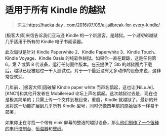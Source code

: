 # 适用于所有 Kindle 的越狱

> 原文:[https://hacka day . com/2016/07/09/a-jailbreak-for-every-kindle/](https://hackaday.com/2016/07/09/a-jailbreak-for-every-kindle/)

[极客大师]来信告诉我们亚马逊 Kindle 的一个新黑客。是越狱。一个*通用的*越狱几乎适用于所有的 Kindle 电子书阅读器。

此次越狱是针对 Kindle Paperwhite 2、Kindle Paperwhite 3、Kindle Touch、Kindle Voyage、Kindle Oasis 的纯软件越狱。如果你一直在跟踪，这是任何第 6，第 7 或第 8 代设备，运行任何固件版本。在云提供了 5tb 的越狱图片下载后，越狱已经被超过一千人测试过。对于一个最近没有太多动作的设备来说，这非常受欢迎。

几年前，[极客大师]因破解 Kindle paper white 而声名鹊起，这也让[NiLuJe]、[KNC1]和其他开发者在 Mobileread 论坛上声名鹊起。这次越狱过去是，现在也是极其简单的；只需上传一个文件到根目录，重启，Kindle 就越狱了。最新的开发将这一功能扩展到几乎所有 Kindle 型号，同时仍像四年前的原始版本一样易于部署。

如果你正在寻找一个带有 eInk 屏幕的整洁的越狱设备，那么[他们制作了一个很棒的串行控制台](http://hackaday.com/2015/04/30/raspberry-pi-and-kindle-together-again/)、[恒温器](http://hackaday.com/2014/05/29/kindle-paperwhite-gets-downgraded-to-an-expensive-thermostat/)和[壁纸](http://hackaday.com/2013/08/28/kindle-hack-ads-value-to-the-wallpaper/)。